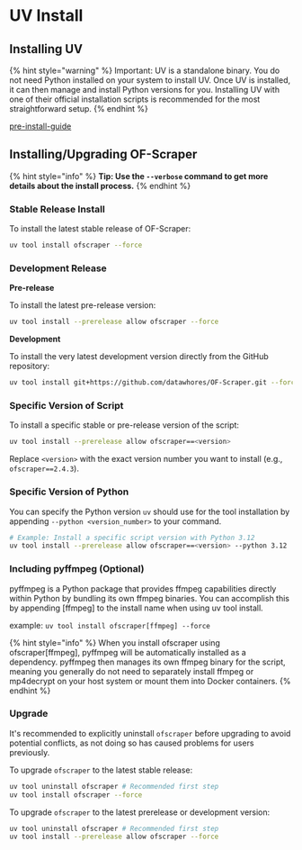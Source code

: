 # UV Install

## Installing UV

{% hint style="warning" %}
Important: UV is a standalone binary. You do not need Python installed on your system to install UV. Once UV is installed, it can then manage and install Python versions for you. Installing UV with one of their official installation scripts is recommended for the most straightforward setup.
{% endhint %}

[pre-install-guide](pre-install-guide/ "mention")

## Installing/Upgrading OF-Scraper

{% hint style="info" %}
**Tip: Use the `--verbose` command to get more details about the install process.**
{% endhint %}

### **Stable Release Install**

To install the latest stable release of OF-Scraper:

```bash
uv tool install ofscraper --force
```

### Development Release

**Pre-release**

To install the latest pre-release version:

```bash
uv tool install --prerelease allow ofscraper --force
```

**Development**

To install the very latest development version directly from the GitHub repository:

```bash
uv tool install git+https://github.com/datawhores/OF-Scraper.git --force
```

### Specific Version of Script

To install a specific stable or pre-release version of the script:

```bash
uv tool install --prerelease allow ofscraper==<version>
```

Replace `<version>` with the exact version number you want to install (e.g., `ofscraper==2.4.3`).

### Specific Version of Python

You can specify the Python version `uv` should use for the tool installation by appending `--python <version_number>` to your command.

```bash
# Example: Install a specific script version with Python 3.12
uv tool install --prerelease allow ofscraper==<version> --python 3.12
```

### Including pyffmpeg (Optional)

pyffmpeg is a Python package that provides ffmpeg capabilities directly within Python by bundling its own ffmpeg binaries. You can accomplish this by appending \[ffmpeg] to the install name when using uv tool install.

example:  `uv tool install ofscraper[ffmpeg] --force`

{% hint style="info" %}
When you install ofscraper using ofscraper\[ffmpeg], pyffmpeg will be automatically installed as a dependency. pyffmpeg then manages its own ffmpeg binary for the script, meaning you generally do not need to separately install ffmpeg or mp4decrypt on your host system or mount them into Docker containers.
{% endhint %}

### Upgrade

It's recommended to explicitly uninstall `ofscraper` before upgrading to avoid potential conflicts, as not doing so has caused problems for users previously.

To upgrade `ofscraper` to the latest stable release:

```bash
uv tool uninstall ofscraper # Recommended first step
uv tool install ofscraper --force
```

To upgrade `ofscraper` to the latest prerelease or development version:

```bash
uv tool uninstall ofscraper # Recommended first step
uv tool install --prerelease allow ofscraper --force
```
